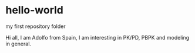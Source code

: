 # hello-world
my first repository folder

Hi all,
I am Adolfo from Spain, I am interesting in PK/PD, PBPK and modeling in general.

